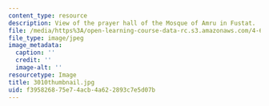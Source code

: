 ```yaml
---
content_type: resource
description: View of the prayer hall of the Mosque of Amru in Fustat.
file: /media/https%3A/open-learning-course-data-rc.s3.amazonaws.com/4-614-religious-architecture-and-islamic-cultures-fall-2002/f395826875e74acb4a622893c7e5d07b_3010thumbnail.jpg
file_type: image/jpeg
image_metadata:
  caption: ''
  credit: ''
  image-alt: ''
resourcetype: Image
title: 3010thumbnail.jpg
uid: f3958268-75e7-4acb-4a62-2893c7e5d07b
---
```

